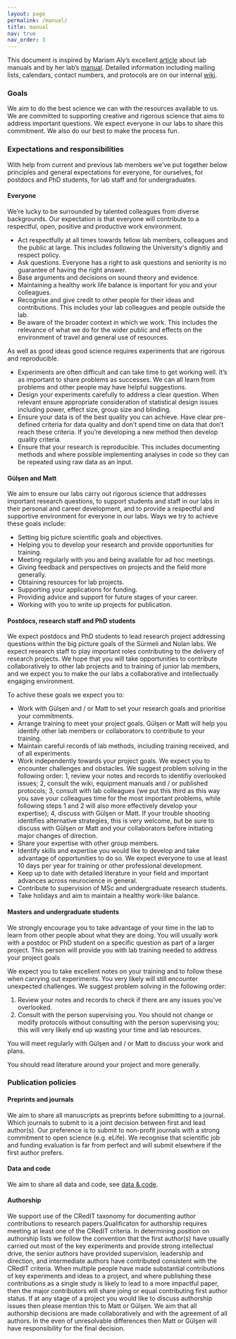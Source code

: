 ```yaml
---
layout: page
permalink: /manual/
title: manual
nav: true
nav_order: 3
---
```


This document is inspired by Mariam Aly’s excellent [article](https://www.nature.com/articles/d41586-018-06167-w) about lab manuals and by her lab’s [manual](https://www.alylab.org/). Detailed information including mailing lists, calendars, contact numbers, and protocols are on our internal [wiki](https://www.wiki.ed.ac.uk/pages/viewpage.action?pageId=376674941).

### Goals
We aim to do the best science we can with the resources available to us. We are committed to supporting creative and rigorous science that aims to address important questions. We expect everyone in our labs to share this commitment. We also do our best to make the process fun.


### Expectations and responsibilities
With help from current and previous lab members we’ve put together below principles and general expectations for everyone, for ourselves, for postdocs and PhD students, for lab staff and for undergraduates. 

#### Everyone
We’re lucky to be surrounded by talented colleagues from diverse backgrounds. Our expectation is that everyone will contribute to a respectful, open, positive and productive work environment.
-  Act respectfully at all times towards fellow lab members, colleagues and the public at large. This includes following the University's dignitiy and respect policy.
- Ask questions. Everyone has a right to ask questions and seniority is no guarantee of having the right answer.
- Base arguments and decisions on sound theory and evidence.
- Maintaining a healthy work life balance is important for you and your colleagues.
- Recognise and give credit to other people for their ideas and contributions. This includes your lab colleagues and people outside the lab.
- Be aware of the broader context in which we work. This includes the relevance of what we do for the wider public and effects on the environment of travel and general use of resources.

As well as good ideas good science requires experiments that are rigorous and reproducible.
- Experiments are often difficult and can take time to get working well. It’s as important to share problems as successes. We can all learn from problems and other people may have helpful suggestions.
- Design your experiments carefully to address a clear question. When relevant ensure appropriate consideration of statistical design issues including power, effect size, group size and blinding.
- Ensure your data is of the best quality you can achieve. Have clear pre-defined criteria for data quality and don’t spend time on data that don’t reach these criteria. If you’re developing a new method then develop quality criteria.
- Ensure that your research is reproducible. This includes documenting methods and where possible implementing analyses in code so they can be repeated using raw data as an input.

#### Gülşen and Matt
We aim to ensure our labs carry out rigorous science that addresses important research questions, to support students and staff in our labs in their personal and career development, and to provide a respectful and supportive environment for everyone in our labs. Ways we try to achieve these goals include:
- Setting big picture scientific goals and objectives.
- Helping you to develop your research and provide opportunities for training.
- Meeting regularly with you and being available for ad hoc meetings.
- Giving feedback and perspectives on projects and the field more generally.
- Obtaining resources for lab projects.
- Supporting your applications for funding.
- Providing advice and support for future stages of your career.
- Working with you to write up projects for publication.

#### Postdocs, research staff and PhD students
We expect postdocs and PhD students to lead research project addressing questions within the big picture goals of the Sürmeli and Nolan labs. We expect research staff to play important roles contributing to the delivery of research projects. We hope that you will take opportunities to contribute collaboratively to other lab projects and to training of junior lab members, and we expect you to make the our labs a collaborative and intellectually engaging environment.

To achive these goals we expect you to:
- Work with Gülşen and / or Matt to set your research goals and prioritise your commitments.
- Arrange training to meet your project goals. Gülşen or Matt will help you identify other lab members or collaborators to contribute to your training.
- Maintain careful records of lab methods, including training received, and of all experiments.
- Work independently towards your project goals. We expect you to encounter challenges and obstacles. We suggest problem solving in the following order: 1, review your notes and records to identifiy overlooked issues; 2, consult the wiki, equipment manuals and / or published protocols; 3, consult with lab colleagues (we put this third as this way you save your colleagues time for the most important problems, while following steps 1 and 2 will also more effectively develop your expertise); 4, discuss with Gülşen or Matt. If your trouble shooting identifies alternative strategies, this is very welcome, but be sure to discuss with Gülşen or Matt and your collaborators before initiating major changes of direction.
- Share your expertise with other group members.
- Identify skills and expertise you would like to develop and take advantage of opportunities to do so. We expect everyone to use at least 10 days per year for training or other professional development.
- Keep up to date with detailed literature in your field and important advances across neurocience in general.
- Contribute to supervision of MSc and undergraduate research students.
- Take holidays and aim to maintain a healthy work-like balance.
	


#### Masters and undergraduate students
We strongly encourage you to take advantage of your time in the lab to learn from other people about what they are doing. You will usually work with a postdoc or PhD student on a specific question as part of a larger project. This person will provide you with lab training needed to address your project goals

We expect you to take excellent notes on your training and to follow these when carrying out experiments. 
You very likely will still encounter unexpected challenges. 
We suggest problem solving in the following order: 
1. Review your notes and records to check if there are any issues you've overlooked. 
2. Consult with the person supervising you. You should not change or modify protocols without consulting with the person supervising you; this will very likely end up wasting your time and lab resources.

You will meet regularly with Gülşen and / or Matt to discuss your work and plans.

You should read literature around your project and more generally.



### Publication policies

#### Preprints and journals
We aim to share all manuscripts as preprints before submitting to a journal. Which journals to submit to is a joint decision between first and lead author(s). Our preference is to submit to non-profit journals with a strong commitment to open science (e.g. eLife). We recognise that scientific job and funding evaluation is far from perfect and will submit elsewhere if the first author prefers.


#### Data and code
We aim to share all data and code, see [data & code](/data-and-code).

#### Authorship
We support use of the CRedIT taxonomy for documenting author contributions to research papers.Qualificaton for authorship requires meeting at least one of the CRedIT criteria. In determining position on authorship lists we follow the convention that the first author(s) have usually carried out most of the key experiments and provide strong intellectual drive, the senior authors have provided supervision, leadership and direction, and intermediate authors have contributed consistent with the CRedIT criteria. When multiple people have made substantial contributions of key experiments and ideas to a project, and where publishing these contributions as a single study is likely to lead to a more impactful paper, then the major contributors will share joing or equal contributing first author status. If at any stage of a project you would like to discuss authorship issues then please mention this to Matt or Gülşen. We aim that all authorship decisions are made collaboratively and with the agreement of all authors. In the even of unresolvable differences then Matt or Gülşen will have responsibility for the final decision.
